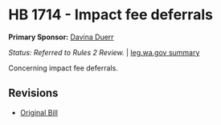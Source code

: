 # HB 1714 - Impact fee deferrals
**Primary Sponsor:** [Davina Duerr](/person/leg/duerr_da.md)

*Status: Referred to Rules 2 Review.* | [leg.wa.gov summary](https://app.leg.wa.gov/billsummary?BillNumber=1714&Year=2021)

Concerning impact fee deferrals.

## Revisions
* [Original Bill](1/)
